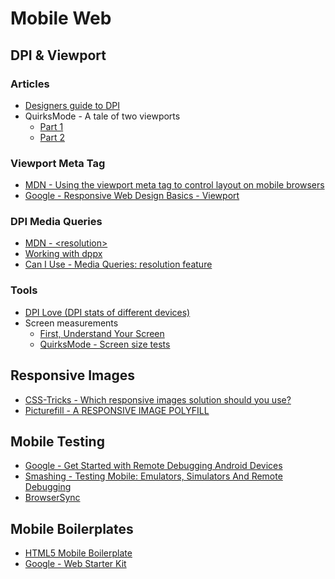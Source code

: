 Mobile Web
===========

DPI & Viewport
---------------

### Articles

- [Designers guide to DPI](http://sebastien-gabriel.com/designers-guide-to-dpi/)
- QuirksMode - A tale of two viewports
  - [Part 1](http://www.quirksmode.org/mobile/viewports.html)
  - [Part 2](http://www.quirksmode.org/mobile/viewports2.html)

### Viewport Meta Tag

- [MDN - Using the viewport meta tag to control layout on mobile browsers](https://developer.mozilla.org/en/docs/Mozilla/Mobile/Viewport_meta_tag)
- [Google - Responsive Web Design Basics - Viewport](https://developers.google.com/web/fundamentals/design-and-ui/responsive/#set-the-viewport)

### DPI Media Queries

- [MDN - \<resolution\>](https://developer.mozilla.org/en/docs/Web/CSS/resolution)
- [Working with dppx](http://blog.madewithdrew.com/post/working-with-dppx/)
- [Can I Use - Media Queries: resolution feature](http://caniuse.com/#feat=css-media-resolution)

### Tools

- [DPI Love (DPI stats of different devices)](http://dpi.lv/)
- Screen measurements
  - [First, Understand Your Screen](http://tripleodeon.com/assets/2011/12/table.html)
  - [QuirksMode - Screen size tests](http://www.quirksmode.org/m/tests/widthtest.html)

Responsive Images
------------------

- [CSS-Tricks - Which responsive images solution should you use?](https://css-tricks.com/which-responsive-images-solution-should-you-use/)
- [Picturefill - A RESPONSIVE IMAGE POLYFILL](http://scottjehl.github.io/picturefill/)

Mobile Testing
---------------

- [Google - Get Started with Remote Debugging Android Devices](https://developers.google.com/web/tools/chrome-devtools/remote-debugging/)
- [Smashing - Testing Mobile: Emulators, Simulators And Remote Debugging](https://www.smashingmagazine.com/2014/09/testing-mobile-emulators-simulators-remote-debugging/)
- [BrowserSync](https://browsersync.io/)

Mobile Boilerplates
--------------------

- [HTML5 Mobile Boilerplate](https://html5boilerplate.com/mobile/)
- [Google - Web Starter Kit](https://github.com/google/web-starter-kit)
